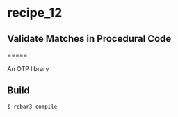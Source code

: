 # recipe_12
## Validate Matches in Procedural Code
=====

An OTP library

Build
-----

    $ rebar3 compile
